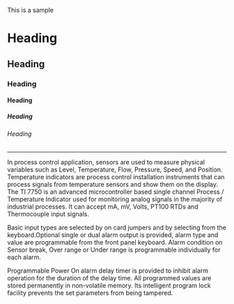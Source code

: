 This is a sample
# Heading
## Heading
### Heading
#### Heading
##### Heading
###### Heading
---------------------------------------------------------------------------------------

In process control application, sensors are used to measure physical variables such as Level, Temperature, Flow, Pressure, Speed, and Position. Temperature indicators are process control installation instruments that can process signals from temperature sensors and show them on the display. The TI 7750 is an advanced microcontroller based single channel Process / Temperature Indicator used for monitoring analog signals in the majority of industrial processes.  It can accept mA, mV, Volts, PT100 RTDs and Thermocouple input signals.


Basic input types are selected by on card jumpers and by selecting from the keyboard.Optional single or dual alarm output is provided, alarm type and value are programmable from the front panel keyboard. Alarm condition on Sensor break, Over range or Under range is programmable individually for each alarm.

Programmable Power On alarm delay timer is provided to inhibit alarm operation for the duration of the delay time.
All programmed values are stored permanently in non-volatile memory. Its intelligent program lock facility prevents the set parameters from being tampered. 
